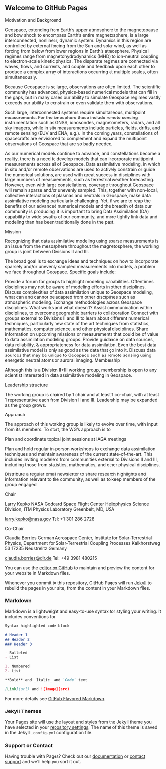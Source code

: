 ## Welcome to GitHub Pages


Motivation and Background

Geospace, extending from Earth’s upper atmosphere to the magnetopause and bow shock to encompass Earth’s entire magnetosphere, is a large interconnected, nonlinear, dynamic system. Dynamics in this region are controlled by external forcing from the Sun and solar wind, as well as forcing from below from lower regions in Earth’s atmosphere. Physical regimes range from magnetohydrodynamics (MHD) to ion-neutral coupling to electron-scale kinetic physics. The disparate regimes are connected via waves, flows, and currents, and couple and feedback upon each other to produce a complex array of interactions occurring at multiple scales, often simultaneously.

Because Geospace is so large, observations are often limited. The scientific community has advanced, physics-based numerical models that can fill in the gaps, but in many cases our ability to simulate Geospace regimes vastly exceeds our ability to constrain or even validate them with observations.

Such large, interconnected systems require simultaneous, multipoint measurements. For the ionosphere these include remote sensing instrumentation such as GNSS, ionosondes, magnetometers, radars, and all sky imagers, while in situ measurements include particles, fields, drifts, and remote sensing (EUV and ENA, e.g.). In the coming years, constellations of spacecrafts are envisioned to complement and expand the multipoint observations of Geospace that are so badly needed. 

As our numerical models continue to advance, and constellations become a reality, there is a need to develop models that can incorporate multipoint measurements across all of Geospace. Data assimilative modeling, in which in situ and/or remote observations are used to actively constrain or guide the numerical solutions, are used with great success in disciplines with large numbers of measurements, such as terrestrial weather forecasting. However, even with large constellations, coverage throughout Geospace will remain sparse and/or unevenly sampled. This, together with non-local, collective interactions of plasmas and neutrals in Geospace, make data assimilative modeling particularly challenging. Yet, if we are to reap the benefits of our advanced numerical models and the breadth of data our community is producing, it is important to bring Data Assimilation (DA) capability to wide swaths of our community, and more tightly link data and modeling than has been traditionally done in the past.

Mission

Recognizing that data assimilative modeling using sparse measurements is an issue from the mesosphere throughout the magnetosphere, the working group is joint between Divisions II and III.

The broad goal is to exchange ideas and techniques on how to incorporate sparsely and/or unevenly sampled measurements into models, a problem we face throughout Geospace. Specific goals include:

Provide a forum for groups to highlight modeling capabilities. Oftentimes disciplines may not be aware of modeling efforts in other disciplines.
Discuss complexities of data assimilation unique to Geospace modeling, what can and cannot be adapted from other disciplines such as atmospheric modeling.
Exchange methodologies across Geospace disciplines. What works and what doesn’t?
Assist communication within disciplines, to overcome geographic barriers to collaboration
Connect with groups external to Divisions II and III to learn about different numerical techniques, particularly new state of the art techniques from statistics, mathematics, computer science, and other physical disciplines.
Share information on upcoming missions or measurements that could be of value to data assimilation modeling groups.
Provide guidance on data sources, data reliability, & appropriateness for data assimilation. Even the best data assimilative model is only as good as the data that go into it.
Discuss data sources that may be unique to Geospace such as remote sensing using energetic neutral atoms or auroral imaging.
Membership

Although this is a Division II+III working group, membership is open to any scientist interested in data assimilative modeling in Geospace.

Leadership structure

The working group is chaired by 1 chair and at least 1 co-chair, with at least 1 representative each from Division II and III. Leadership may be expanded as the group grows.

Approach

The approach of this working group is likely to evolve over time, with input from its members. To start, the WG’s approach is to:

Plan and coordinate topical joint sessions at IAGA meetings

Plan and hold regular in-person workshops to exchange data assimilation techniques and maintain awareness of the current state-of-the-art. This includes inviting modelers from communities external to Divisions II and III, including those from statistics, mathematics, and other physical disciplines.

Distribute a regular email newsletter to share research highlights and information relevant to the community, as well as to keep members of the group engaged

 Chair

Larry Kepko
NASA Goddard Space Flight Center
Heliophysics Science Division,
ITM Physics Laboratory
Greenbelt, MD,
USA

larry.kepko@nasa.gov
Tel: +1 301 286 2728

 Co-Chair

Claudia Borries
German Aerospace Center,
Institute for Solar-Terrestrial Physics,
Department for Solar-Terrestrial Coupling Processes
Kalkhorstweg 53
17235 Neustrelitz
Germany

claudia.borries@dlr.de
Tel: +49 3981 480215




You can use the [editor on GitHub](https://github.com/iaga-geodawg/geodawg/edit/gh-pages/index.md) to maintain and preview the content for your website in Markdown files.

Whenever you commit to this repository, GitHub Pages will run [Jekyll](https://jekyllrb.com/) to rebuild the pages in your site, from the content in your Markdown files.

### Markdown

Markdown is a lightweight and easy-to-use syntax for styling your writing. It includes conventions for

```markdown
Syntax highlighted code block

# Header 1
## Header 2
### Header 3

- Bulleted
- List

1. Numbered
2. List

**Bold** and _Italic_ and `Code` text

[Link](url) and ![Image](src)
```

For more details see [GitHub Flavored Markdown](https://guides.github.com/features/mastering-markdown/).

### Jekyll Themes

Your Pages site will use the layout and styles from the Jekyll theme you have selected in your [repository settings](https://github.com/iaga-geodawg/geodawg/settings/pages). The name of this theme is saved in the Jekyll `_config.yml` configuration file.

### Support or Contact

Having trouble with Pages? Check out our [documentation](https://docs.github.com/categories/github-pages-basics/) or [contact support](https://support.github.com/contact) and we’ll help you sort it out.
